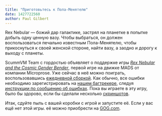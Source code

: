 ```yaml
---
title: "Приготовьтесь к Пола-Менятелю"
date: 1427722560
author: Paul Gilbert
---
```


Rex Nebular — божий дар галактике, застрял на планетке в попытке добыть одну ценную вазу. Чтобы выбраться, он должен воспользоваться печально известным Пола-Менятелю, чтобы прикоснуться к своей женской стороне, найти вазу, а заодно и дорогу к выходу с планеты.

ScummVM Team с гордостью объявляет о поддержке игры [*Rex Nebular and the Cosmic Gender Bender*](http://en.wikipedia.org/wiki/Rex_Nebular_and_the_Cosmic_Gender_Bender), первой игре на движке MADS от компании Microprose. Уже сейчас в неё можно поиграть, воспользовавшись [ежедневной сборкой](/downloads/#daily). Как обычно, все ошибки необходимо зарегистрировать на [нашем багтрекере](http://bugs.scummvm.org/), следуя [инструкции по сообщению об ошибках](/faq/#question.report-bugs). Пока вы играете в эту игру, было бы здорово, если бы сделали несколько [скриншотов](http://wiki.scummvm.org/index.php/Screenshots).

Итак, сдуйте пыль с вашей коробки с игрой и запустите её. Если у вас ещё нет этой игры. её можно приобрести на [GOG.com](http://www.gog.com/game/rex_nebular_and_the_cosmic_gender_bender?pp=22d200f8670dbdb3e253a90eee5098477c95c23d).
